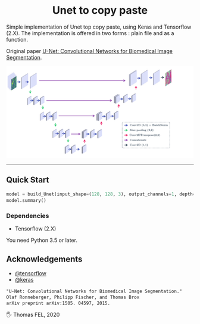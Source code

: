 <div align="center">
  <h1>
    Unet to copy paste
  </h1>
</div>

Simple implementation of Unet top copy paste, using Keras and Tensorflow (2.X).
The implementation is offered in two forms : plain file and as a function.

Original paper [U-Net: Convolutional Networks for Biomedical Image Segmentation](https://arxiv.org/abs/1505.04597).

![Example of Unet architecture](assets/unet_example.png)

---
## Quick Start

```python
model = build_Unet(input_shape=(128, 128, 3), output_channels=1, depth=4)
model.summary()
```
### Dependencies

* Tensorflow (2.X)

You need Python 3.5 or later.


## Acknowledgements

-   [@tensorflow](https://github.com/tensorflow/tensorflow)
-   [@keras](https://github.com/keras-team/keras)
```
"U-Net: Convolutional Networks for Biomedical Image Segmentation."
Olaf Ronneberger, Philipp Fischer, and Thomas Brox
arXiv preprint arXiv:1505. 04597, 2015.
```

🖐 Thomas FEL, 2020

